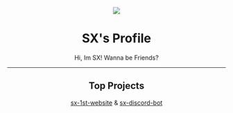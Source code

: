 <div align="center">
  <img src="https://media.discordapp.net/attachments/935387615392301056/968288683906195502/discord-avatar-128-3UMG9.gif">
  <h1>SX's Profile</h1>
  <p>Hi, Im SX! Wanna be Friends?</h1>
  <hr size="1">
  <h2>Top Projects</h2>
  <p><a href="https://github.com/SX-9/sx-1st-website">sx-1st-website</a> & <a href="https://github.com/SX-9/sx-discord-bot">sx-discord-bot</a></p>
</div>
